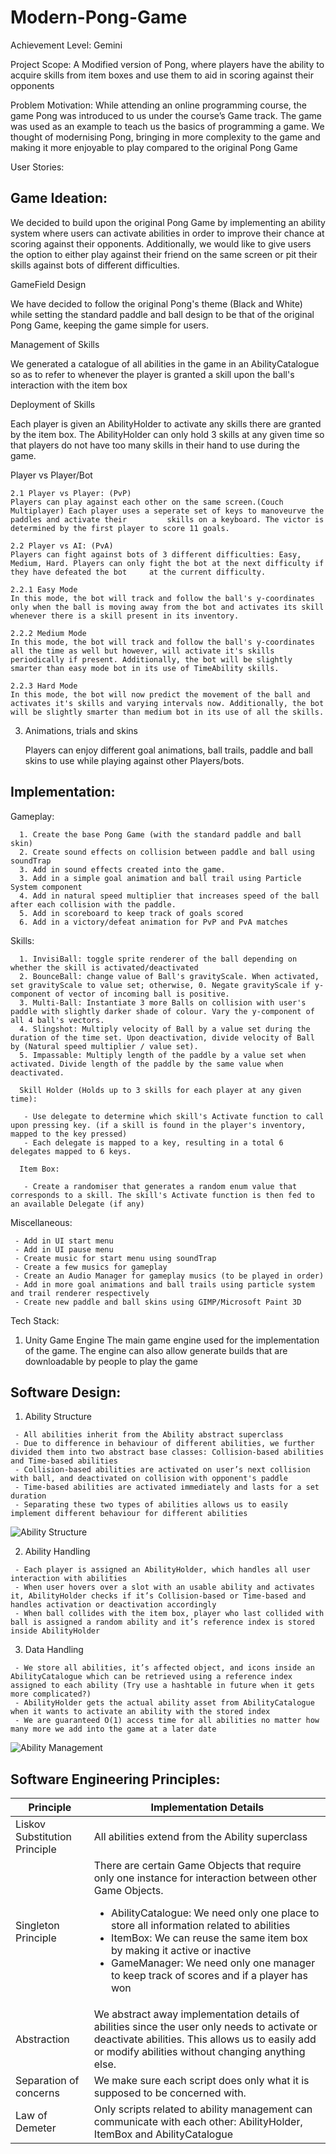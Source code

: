 # Modern-Pong-Game

Achievement Level: Gemini

Project Scope: A Modified version of Pong, where players have the ability to acquire skills from item boxes and use them to aid in scoring against their opponents

Problem Motivation:
While attending an online programming course, the game Pong was introduced to us under the course’s Game track. The game was used as an example to teach us the basics of programming a game. We thought of modernising Pong, bringing in more complexity to the game and making it more enjoyable to play compared to the original Pong Game

User Stories:

## Game Ideation:

We decided to build upon the original Pong Game by implementing an ability system where users can activate abilities in order to improve their chance at scoring against their opponents. Additionally, we would like to give users the option to either play against their friend on the same screen or pit their skills against bots of different difficulties. 

GameField Design

We have decided to follow the original Pong's theme (Black and White) while setting the standard paddle and ball design to be that of the original Pong Game, keeping the game simple for users.

Management of Skills

We generated a catalogue of all abilities in the game in an AbilityCatalogue so as to refer to whenever the player is granted a skill upon the ball's interaction with the item box

Deployment of Skills

Each player is given an AbilityHolder to activate any skills there are granted by the item box. The AbilityHolder can only hold 3 skills at any given time so that players do not have too many skills in their hand to use during the game.

 
 Player vs Player/Bot

    2.1 Player vs Player: (PvP)
    Players can play against each other on the same screen.(Couch Multiplayer) Each player uses a seperate set of keys to manoveurve the paddles and activate their         skills on a keyboard. The victor is determined by the first player to score 11 goals.

    2.2 Player vs AI: (PvA)
    Players can fight against bots of 3 different difficulties: Easy, Medium, Hard. Players can only fight the bot at the next difficulty if they have defeated the bot     at the current difficulty.
    
    2.2.1 Easy Mode
    In this mode, the bot will track and follow the ball's y-coordinates only when the ball is moving away from the bot and activates its skill whenever there is a skill present in its inventory.
    
    2.2.2 Medium Mode
    In this mode, the bot will track and follow the ball's y-coordinates all the time as well but however, will activate it's skills periodically if present. Additionally, the bot will be slightly smarter than easy mode bot in its use of TimeAbility skills.
    
    2.2.3 Hard Mode
    In this mode, the bot will now predict the movement of the ball and activates it's skills and varying intervals now. Additionally, the bot will be slightly smarter than medium bot in its use of all the skills.
    
3. Animations, trials and skins

   Players can enjoy different goal animations, ball trails, paddle and ball skins to use while playing against other Players/bots.

## Implementation: 

   Gameplay:
      
      1. Create the base Pong Game (with the standard paddle and ball skin)
      2. Create sound effects on collision between paddle and ball using soundTrap 
      3. Add in sound effects created into the game.
      3. Add in a simple goal animation and ball trail using Particle System component
      4. Add in natural speed multiplier that increases speed of the ball after each collision with the paddle. 
      5. Add in scoreboard to keep track of goals scored
      6. Add in a victory/defeat animation for PvP and PvA matches
   
   Skills:
   
      1. InvisiBall: toggle sprite renderer of the ball depending on whether the skill is activated/deactivated
      2. BounceBall: change value of Ball's gravityScale. When activated, set gravityScale to value set; otherwise, 0. Negate gravityScale if y-component of vector of incoming ball is positive.
      3. Multi-Ball: Instantiate 3 more Balls on collision with user's paddle with slightly darker shade of colour. Vary the y-component of all 4 ball's vectors.
      4. Slingshot: Multiply velocity of Ball by a value set during the duration of the time set. Upon deactivation, divide velocity of Ball by (Natural speed multiplier / value set).
      5. Impassable: Multiply length of the paddle by a value set when activated. Divide length of the paddle by the same value when deactivated.
      
      Skill Holder (Holds up to 3 skills for each player at any given time):
      
       - Use delegate to determine which skill's Activate function to call upon pressing key. (if a skill is found in the player's inventory, mapped to the key pressed)
       - Each delegate is mapped to a key, resulting in a total 6 delegates mapped to 6 keys.
      
      Item Box:
      
       - Create a randomiser that generates a random enum value that corresponds to a skill. The skill's Activate function is then fed to an available Delegate (if any)
   
   Miscellaneous:
   
     - Add in UI start menu
     - Add in UI pause menu 
     - Create music for start menu using soundTrap
     - Create a few musics for gameplay
     - Create an Audio Manager for gameplay musics (to be played in order)
     - Add in more goal animations and ball trails using particle system and trail renderer respectively
     - Create new paddle and ball skins using GIMP/Microsoft Paint 3D


Tech Stack:

   1. Unity Game Engine
       The main game engine used for the implementation of the game. The engine can also allow generate builds that are downloadable by people to play the game
       
       
## Software Design:
   1. Ability Structure

     - All abilities inherit from the Ability abstract superclass
     - Due to difference in behaviour of different abilities, we further divided them into two abstract base classes: Collision-based abilities and Time-based abilities
     - Collision-based abilities are activated on user’s next collision with ball, and deactivated on collision with opponent's paddle
     - Time-based abilities are activated immediately and lasts for a set duration
     - Separating these two types of abilities allows us to easily implement different behaviour for different abilities


![Ability Structure](https://user-images.githubusercontent.com/97655028/175889607-17fd2b71-653d-4805-87c6-5f0f5a231d5c.png)


   2. Ability Handling

     - Each player is assigned an AbilityHolder, which handles all user interaction with abilities
     - When user hovers over a slot with an usable ability and activates it, AbilityHolder checks if it’s Collision-based or Time-based and handles activation or deactivation accordingly
     - When ball collides with the item box, player who last collided with ball is assigned a random ability and it’s reference index is stored inside AbilityHolder
     
 
   3. Data Handling

     - We store all abilities, it’s affected object, and icons inside an AbilityCatalogue which can be retrieved using a reference index assigned to each ability (Try use a hashtable in future when it gets more complicated?)
     - AbilityHolder gets the actual ability asset from AbilityCatalogue when it wants to activate an ability with the stored index
     - We are guaranteed O(1) access time for all abilities no matter how many more we add into the game at a later date

![Ability Management](https://user-images.githubusercontent.com/97655028/175901263-491dafc6-9295-4086-bc9e-7e85bcdf33a2.png)

## Software Engineering Principles:

| Principle  | Implementation Details |
| ------------- | ------------- |
| Liskov Substitution Principle  | All abilities extend from the Ability superclass  |
| Singleton Principle  | There are certain Game Objects that require only one instance for interaction between other Game Objects. <ul><li> AbilityCatalogue: We need only one place to store all information related to abilities</li><li>ItemBox: We can reuse the same item box by making it active or inactive</li><li>GameManager: We need only one manager to keep track of scores and if a player has won</li></ul>|
| Abstraction  | We abstract away implementation details of abilities since the user only needs to activate or deactivate abilities. This allows us to easily add or modify abilities without changing anything else. |
| Separation of concerns  | We make sure each script does only what it is supposed to be concerned with. |
| Law of Demeter  | Only scripts related to ability management can communicate with each other: AbilityHolder, ItemBox and AbilityCatalogue  |

       
       
